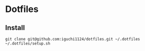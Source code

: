 # Dotfiles

## Install

```
git clone git@github.com:iguchi1124/dotfiles.git ~/.dotfiles
~/.dotfiles/setup.sh
```
